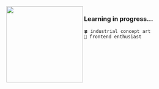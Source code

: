 <!-- <h1 align="left">connect with me!😳👋🏻</h1>  -->
<img src="https://ib.axypb.net/azu/src/1619257732008.gif" width='200' align="left"> 

### Learning in progress...


```🍀 industrial concept art ```
<br>
```📝 frontend enthusiast```

<!-- <img src="https://c.tenor.com/2PkVFyE0PbEAAAAC/yotsubato-guruguru.gif" width='240'>  -->
<!-- <img align='right' src="https://i.pinimg.com/originals/91/b9/f9/91b9f980088e8a98b4060d362e962a74.gif" width='200' /> -->

